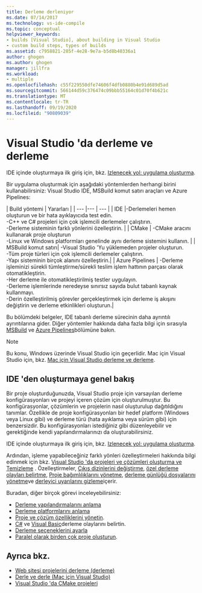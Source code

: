 ```yaml
---
title: Derleme derleniyor
ms.date: 07/14/2017
ms.technology: vs-ide-compile
ms.topic: conceptual
helpviewer_keywords:
- builds [Visual Studio], about building in Visual Studio
- custom build steps, types of builds
ms.assetid: c7958821-285f-4e28-9e7a-b5d8b40336a1
author: ghogen
ms.author: ghogen
manager: jillfra
ms.workload:
- multiple
ms.openlocfilehash: c55f229550dfe74606f4dfb0880b4e91d689d5ad
ms.sourcegitcommit: 566144d59c376474c09bbb55164c01d70f4b621c
ms.translationtype: MT
ms.contentlocale: tr-TR
ms.lasthandoff: 09/19/2020
ms.locfileid: "90809039"
---
```

# <a name="compile-and-build-in-visual-studio"></a>Visual Studio 'da derleme ve derleme

IDE içinde oluşturmaya ilk giriş için, bkz. [Izlenecek yol: uygulama oluşturma](walkthrough-building-an-application.md).

Bir uygulama oluşturmak için aşağıdaki yöntemlerden herhangi birini kullanabilirsiniz: Visual Studio IDE, MSBuild komut satırı araçları ve Azure Pipelines:

| Build yöntemi | Yararları |
| --- |--- | --- |
| IDE |-Derlemeleri hemen oluşturun ve bir hata ayıklayıcıda test edin.<br />-C++ ve C# projeleri için çok işlemcili derlemeler çalıştırın.<br />-Derleme sisteminin farklı yönlerini özelleştirin. |
| CMake | -CMake aracını kullanarak proje oluşturun<br />-Linux ve Windows platformları genelinde aynı derleme sistemini kullanın. |
| MSBuild komut satırı| -Visual Studio 'Yu yüklemeden projeler oluşturun.<br />-Tüm proje türleri için çok işlemcili derlemeler çalıştırın.<br />-Yapı sisteminin birçok alanını özelleştirin.|
| Azure Pipelines | -Derleme işleminizi sürekli tümleştirme/sürekli teslim işlem hattının parçası olarak otomatikleştirin.<br />-Her derleme ile otomatikleştirilmiş testler uygulayın.<br />-Derleme işlemlerinde neredeyse sınırsız sayıda bulut tabanlı kaynak kullanmayı.<br />-Derin özelleştirilmiş görevler gerçekleştirmek için derleme iş akışını değiştirin ve derleme etkinlikleri oluşturun.|

Bu bölümdeki belgeler, IDE tabanlı derleme sürecinin daha ayrıntılı ayrıntılarına gider. Diğer yöntemler hakkında daha fazla bilgi için sırasıyla [MSBuild](../msbuild/msbuild.md) ve [Azure Pipelines](/azure/devops/pipelines/index?view=vsts)bölümüne bakın.

> [!NOTE]
> Bu konu, Windows üzerinde Visual Studio için geçerlidir. Mac için Visual Studio için, bkz. [Mac için Visual Studio derleme ve derleme](/visualstudio/mac/compiling-and-building).

## <a name="overview-of-building-from-the-ide"></a>IDE 'den oluşturmaya genel bakış

Bir proje oluşturduğunuzda, Visual Studio proje için varsayılan derleme konfigürasyonları ve projeyi içeren çözüm için oluşturulmuştur.  Bu konfigürasyonlar, çözümlerin ve projelerin nasıl oluşturulup dağıtıldığını tanımlar. Özellikle de proje konfigürasyonları bir hedef platform (Windows veya Linux gibi) ve derleme türü (hata ayıklama veya sürüm gibi) için benzersizdir. Bu konfigürasyonları istediğiniz gibi düzenleyebilir ve gerektiğinde kendi yapılandırmalarınızı da oluşturabilirsiniz.

IDE içinde oluşturmaya ilk giriş için, bkz. [Izlenecek yol: uygulama oluşturma](walkthrough-building-an-application.md).

Ardından, işleme yapabileceğiniz farklı yönleri özelleştirmeleri hakkında bilgi edinmek için bkz. [Visual Studio 'da projeleri ve çözümleri oluşturma ve Temizleme](building-and-cleaning-projects-and-solutions-in-visual-studio.md) . Özelleştirmeler, [Çıkış dizinlerini değiştirme](how-to-change-the-build-output-directory.md), [özel derleme olayları belirtme](specifying-custom-build-events-in-visual-studio.md), [Proje bağımlılıklarını yönetme](how-to-create-and-remove-project-dependencies.md), [derleme günlüğü dosyalarını yönetme](how-to-view-save-and-configure-build-log-files.md)ve [derleyici uyarılarını gizleme](how-to-suppress-compiler-warnings.md)içerir.

Buradan, diğer birçok görevi inceleyebilirsiniz:
- [Derleme yapılandırmalarını anlama](understanding-build-configurations.md)
- [Derleme platformlarını anlama](understanding-build-platforms.md)
- [Proje ve çözüm özelliklerini yönetin](managing-project-and-solution-properties.md).
- [C#](how-to-specify-build-events-csharp.md) ve [Visual Basic](how-to-specify-build-events-visual-basic.md)derleme olaylarını belirtin.
- [Derleme seçeneklerini ayarla](reference/options-dialog-box-projects-and-solutions-build-and-run.md)
- [Paralel olarak birden çok proje oluşturun](../msbuild/building-multiple-projects-in-parallel-with-msbuild.md).

## <a name="see-also"></a>Ayrıca bkz.

- [Web sitesi projelerini derleme (derleme)](/previous-versions/hwxa5aha(v=vs.140))
- [Derle ve derle (Mac için Visual Studio)](/visualstudio/mac/compiling-and-building)
- [Visual Studio 'da CMake projeleri](/cpp/build/cmake-projects-in-visual-studio)
